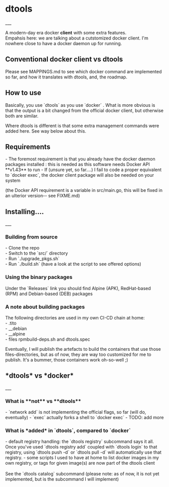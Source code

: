 <H1>dtools</H1>
___

A modern-day era docker **client** with some extra features.<br>
Empahsis here: we are talking about a cutstomized docker client. I'm nowhere close to have a docker daemon up for running.<br>


<H2>Conventional docker client vs dtools</H2>
Please see MAPPINGS.md to see which docker command are implemented so far, and how it translates with dtools, and, the roadmap.
<H2>How to use</H2>
Basically, you use `dtools` as you use `docker` . What is more obvious is that the output is a bit changed from the official docker client, but otherwise both are similar.

Where dtools is different is that some extra management commands were added here. See way below about this.

<H2>Requirements</H2>
- The foremost requirement is that you already have the docker daemon packages installed : this is needed as this software needs Docker API **v1.43** to run
- If (unsure yet, so far....) I fail to code a proper equivalent to `docker exec`, the docker client package will also be needed on your system

(the Docker API requirement is a variable in src/main.go, this will be fixed in an ulterior version-- see FIXME.md)
<H2>Installing....</H2>
___
<H3>Building from source</H3>
- Clone the repo<br>
- Switch to the `src/` directory<br>
- Run `./upgrade_pkgs.sh`<br>
- Run `./build.sh` (have a look at the script to see offered options)<br>

<H3>Using the binary packages</H3>
Under the `Releases` link you should find Alpine (APK), RedHat-based (RPM) and Debian-based (DEB) packages

<H3>A note about building packages</H3>
The following directories are used in my own CI-CD chain at home:<br>
- .tito<br>
- __debian<br>
- __alpine<br>
- files rpmbuild-deps.sh and dtools.spec<br>

Eventually, I will publish the artefacts to build the containers that use those files-directories, but as of now, they are way too customized for me to publish.
It's a bummer, those containers work oh-so-well ;)

<H2>*dtools* vs *docker*</H2>
___
<H3>What is **not** vs **dtools**</H3>
- `network add` is not implementing the official flags, so far (will do, eventually)
- `exec` actually forks a shell to `docker exec`
- TODO: add more

<H3>What is *added* in `dtools`, compared to `docker`</H3>
- default registry handling: the `dtools registry` subcommand says it all.<br>
    Once you've used `dtools registry add` coupled with `dtools login` to that registry, using `dtools push -d` or `dtools pull -d` will automatically use that registry.
- some scripts I used to have at home to list docker images in my own registry, or tags for given image(s) are now part of the dtools client<br><br>
See the `dtools catalog` subcommand (please note: as of now, it is not yet implemented, but is the subcommand I will implement)